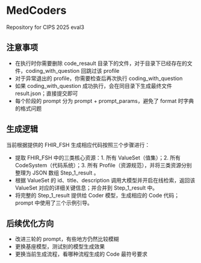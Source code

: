 # MedCoders
Repository for CIPS 2025 eval3

## 注意事项
- 在执行时你需要删除 code_resault 目录下的文件，对于目录下已经存在的文件，coding_with_question 回跳过该 profile
- 对于异常退出的 profile，你需要检查后再次执行 coding_with_question
- 如果 coding_with_question 成功执行，会在同目录下生成最终文件 result.json；直接提交即可
- 每个阶段的 prompt 分为 prompt + prompt_params，避免了 format 时字典的格式问题

## 生成逻辑
当前根据提供的 FHIR_FSH 生成相应代码按照三个步骤进行：
- 提取 FHIR_FSH 中的三类核心资源：1. 所有 ValueSet（值集）；2. 所有 CodeSystem（代码系统）；3. 所有 Profile（资源规范），并将三类资源分别整理为 JSON 数组 Step_1_result 。
- 根据 ValueSet 的 id、title、description 调用大模型并开启在线检索，返回该 ValueSet 对应的详细关键信息；并合并到 Step_1_result 中。
- 将完整的 Step_1_result 提供给 Coder 模型，生成相应的 Code 代码；prompt 中使用了三个示例引导。

## 后续优化方向
- 改进三轮的 prompt，有些地方仍然比较模糊
- 更换基座模型，测试别的模型生成效果
- 更换当前生成流程，看哪种流程生成的 Code 最符号要求
